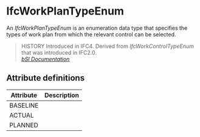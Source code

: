 IfcWorkPlanTypeEnum
===================
An _IfcWorkPlanTypeEnum_ is an enumeration data type that specifies the types
of work plan from which the relevant control can be selected.  
  
> HISTORY  Introduced in IFC4. Derived from _IfcWorkControlTypeEnum_ that was
> introduced in IFC2.0.  
[ _bSI
Documentation_](https://standards.buildingsmart.org/IFC/DEV/IFC4_2/FINAL/HTML/schema/ifcprocessextension/lexical/ifcworkplantypeenum.htm)


Attribute definitions
---------------------
| Attribute   | Description   |
|-------------|---------------|
| BASELINE    |               |
| ACTUAL      |               |
| PLANNED     |               |

